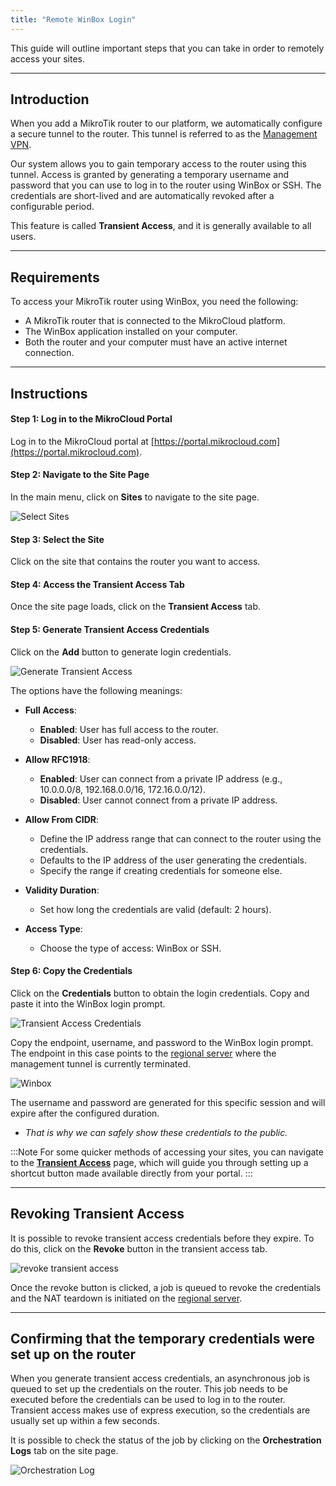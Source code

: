 ```yaml
---
title: "Remote WinBox Login"
---
```


<!-- In this guide, we will show you how to securely access your MikroTik router using WinBox even if it is behind a NAT
firewall. -->

This guide will outline important steps that you can take in order to remotely access your sites.

---
## Introduction
When you add a MikroTik router to our platform, we automatically configure a secure tunnel to the router. This tunnel
is referred to as the [Management VPN](/documentation/deployments/management-vpn).

Our system allows you to gain temporary access to the router using this tunnel. Access is granted by generating a
temporary username and password that you can use to log in to the router using WinBox or SSH. The credentials are
short-lived and are automatically revoked after a configurable period.

This feature is called **Transient Access**, and it is generally available to all users.

---
## Requirements
To access your MikroTik router using WinBox, you need the following:

- A MikroTik router that is connected to the MikroCloud platform.
- The WinBox application installed on your computer.
- Both the router and your computer must have an active internet connection.

---
## Instructions
#### Step 1: Log in to the MikroCloud Portal
Log in to the MikroCloud portal at [https://portal.mikrocloud.com](https://portal.mikrocloud.com).

#### Step 2: Navigate to the Site Page

In the main menu, click on **Sites** to navigate to the site page.

![Select Sites](https://cdn.mkcld.io/167fbb3d491f3db430544d38307e9ef2f687a8319b474cdd18c363850098bb67.png)

#### Step 3: Select the Site

Click on the site that contains the router you want to access.

#### Step 4: Access the Transient Access Tab

Once the site page loads, click on the **Transient Access** tab.

#### Step 5: Generate Transient Access Credentials

Click on the **Add** button to generate login credentials.

![Generate Transient Access](https://cdn.mkcld.io/720930dc1aa1e0f3b5df9176b05c8ad52bbc296a9254fbcadcb87d9ef597ba58.png)

The options have the following meanings:

- **Full Access**:
    - **Enabled**: User has full access to the router.
    - **Disabled**: User has read-only access.

- **Allow RFC1918**:
    - **Enabled**: User can connect from a private IP address (e.g., 10.0.0.0/8, 192.168.0.0/16, 172.16.0.0/12).
    - **Disabled**: User cannot connect from a private IP address.

- **Allow From CIDR**:
    - Define the IP address range that can connect to the router using the credentials.
    - Defaults to the IP address of the user generating the credentials.
    - Specify the range if creating credentials for someone else.

- **Validity Duration**:
    - Set how long the credentials are valid (default: 2 hours).

- **Access Type**:
    - Choose the type of access: WinBox or SSH.

#### Step 6: Copy the Credentials

Click on the **Credentials** button to obtain the login credentials. Copy and paste it into the WinBox login prompt.

![Transient Access Credentials](https://cdn.mkcld.io/7b75598cbadea67d05b7f881178938aef35e4a2f76f3714e43fd466c2635e388.png)

Copy the endpoint, username, and password to the WinBox login prompt. The endpoint in this case points to the
[regional server](/documentation/resources/regional-servers) where the management tunnel is currently terminated.

![Winbox](https://cdn.mkcld.io/aa748941d5f41b198f49c5f8e88c9f4f8e4f93c90b2ddf8975149541737e23e6.png)

The username and password are generated for this specific session and will expire after the configured duration.
  * *That is why we can safely show these credentials to the public.*


:::Note
For some quicker methods of accessing your sites, you can navigate to the [**Transient Access**](/documentation/guides/transient-access) page, which will guide you through setting up a shortcut button made available directly from your portal.
:::


---
## Revoking Transient Access

It is possible to revoke transient access credentials before they expire. To do this, click on the **Revoke** button
in the transient access tab.

![revoke transient access](https://cdn.mkcld.io/924bf38e98a7353a5a8904ecbc74a0f826e72ea1f4377325be40fadf7fad2612.png)

Once the revoke button is clicked, a job is queued to revoke the credentials and the NAT teardown is initiated on the
[regional server](/documentation/resources/regional-servers).

---
## Confirming that the temporary credentials were set up on the router
When you generate transient access credentials, an asynchronous job is queued to set up the credentials on the router.
This job needs to be executed before the credentials can be used to log in to the router. Transient access makes use
of express execution, so the credentials are usually set up within a few seconds.

It is possible to check the status of the job by clicking on the **Orchestration Logs** tab on the site page.

![Orchestration Log](https://cdn.mkcld.io/26db656a1229a7a94a2c4285c1b15fb52ee0917e9072286428ca2184d0b9e43f.png)  
